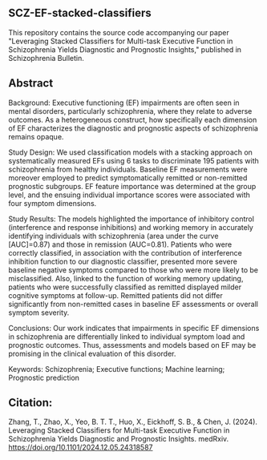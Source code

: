 ## SCZ-EF-stacked-classifiers

This repository contains the source code accompanying our paper "Leveraging Stacked Classifiers for Multi-task Executive Function in Schizophrenia Yields Diagnostic and Prognostic Insights," published in Schizophrenia Bulletin.


## Abstract

Background: Executive functioning (EF) impairments are often seen in mental disorders, particularly schizophrenia, where they relate to adverse outcomes. As a heterogeneous construct, how specifically each dimension of EF characterizes the diagnostic and prognostic aspects of schizophrenia remains opaque.

Study Design: We used classification models with a stacking approach on systematically measured EFs using 6 tasks to discriminate 195 patients with schizophrenia from healthy individuals. Baseline EF measurements were moreover employed to predict symptomatically remitted or non-remitted prognostic subgroups. EF feature importance was determined at the group level, and the ensuing individual importance scores were associated with four symptom dimensions.

Study Results: The models highlighted the importance of inhibitory control (interference and response inhibitions) and working memory in accurately identifying individuals with schizophrenia (area under the curve [AUC]=0.87) and those in remission (AUC=0.81). Patients who were correctly classified, in association with the contribution of interference inhibition function to our diagnostic classifier, presented more severe baseline negative symptoms compared to those who were more likely to be misclassified. Also, linked to the function of working memory updating, patients who were successfully classified as remitted displayed milder cognitive symptoms at follow-up. Remitted patients did not differ significantly from non-remitted cases in baseline EF assessments or overall symptom severity.

Conclusions: Our work indicates that impairments in specific EF dimensions in schizophrenia are differentially linked to individual symptom load and prognostic outcomes. Thus, assessments and models based on EF may be promising in the clinical evaluation of this disorder.

Keywords: Schizophrenia; Executive functions; Machine learning; Prognostic prediction


## Citation:
Zhang, T., Zhao, X., Yeo, B. T. T., Huo, X., Eickhoff, S. B., & Chen, J. (2024). Leveraging Stacked Classifiers for Multi-task Executive Function in Schizophrenia Yields Diagnostic and Prognostic Insights. medRxiv. https://doi.org/10.1101/2024.12.05.24318587
